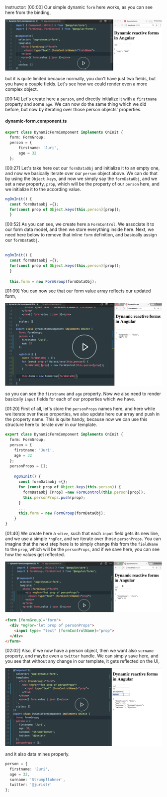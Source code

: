 Instructor: [00:00] Our simple dynamic `form` here works, as you can see here from the binding,

![Dynamic form is working](../images/dynamically-create-multiple-formcontrols-from-a-data-set-in-angular-dynamic-forms-working.png)

but it is quite limited because normally, you don't have just two fields, but you have a couple fields. Let's see how we could render even a more complex object.

[00:14] Let's create here a `person`, and directly initialize it with a `firstname` property and some `age`. We can now do the same thing which we did before, but now by iterating over those person objects' properties.

#### dynamic-form.component.ts
```ts
export class DynamicFormComponent implements OnInit {
  form: FormGroup;
  person = {
      firstname: 'Juri',
      age = 32
  };
```

[00:27] Let's take here out our `formDataObj` and initialize it to an empty one, and now we basically iterate over our `person` object above. We can do that by using the `Object.keys`, and now we simply say the `formDataObj`, and we set a new property, `prop`, which will be the property of our `person` here, and we initialize it to the according value.

```ts
ngOnInit() {
  const formDataobj ={};
  for(const prop of Object.keys(this.person)[prop]);
  }
```

[00:52] As you can see, we create here a `FormControl`. We associate it to our form data model, and then we store everything inside here. Next, we need here below to remove that inline `form` definition, and basically assign our `formDataObj`.

```ts

ngOnInit() {
  const formDataobj ={};
  for(const prop of Object.keys(this.person)[prop]);
  }

  this.form = new FormGroup(formDataObj);
```

[01:09] You can now see that our form value array reflects our updated form, 

![Updated Form value](../images/dynamically-create-multiple-formcontrols-from-a-data-set-in-angular-updated-form-value.png)

so you can see the `firstname` and `age` property. Now we also need to render basically `input` fields for each of our properties which we have.

[01:20] First of all, let's store the `personProps` names here, and here while we iterate over these properties, we also update here our array and push in the property name. This is quite handy, because now we can use this structure here to iterate over in our template.

```ts
export class DynamicFormComponent implements OnInit {
  form: FormGroup;
  person = {
    firstname: 'Juri',
    age = 32
  };
  personProps = [];
    
    ngOnInit() {
      const formDataobj ={};
      for (const prop of Object.keys(this.person)) {
        formDataObj [Prop] =new FormControl(this.person[prop]);
        this.personProps.push(prop);
      }
      ...   
      this.form = new FormGroup(formDataObj);
    }
}
```

[01:40] We create here a `<div>`, such that each `input` field gets its new line, and we use a simple `*ngFor`, and we iterate over those `personProps`. You can imagine that the next step here is to simply change this from the `fieldName` to the `prop`, which will be the `personProps`, and if we save here, you can see how the values get reflected. 

![Name & Age reflected on form](../images/dynamically-create-multiple-formcontrols-from-a-data-set-in-angula-form-values-reflected-on-form.png)

```html
<form [formGroup]="form">
  <div *ngFor="let prop of personProps">
    <input type= "text" [formControlName]="prop">
  </div>
</form>
```

[02:02] Also, if we now have a person object, then we want also `surname` property, and maybe even a `twitter` handle. We can simply save here, and you see that without any change in our template, it gets reflected on the UI, 

![Multiple FormControls](../images/e.g.dynamically-create-multiple-formcontrols-from-a-data-set-in-angular-multiple-formcontrols.png)

and it also data mines properly.

```ts 
person = {
  firstname: 'Juri',
  age = 32,
  surname: 'Strumpflohner',
  twitter: '@juristr'
};
```
